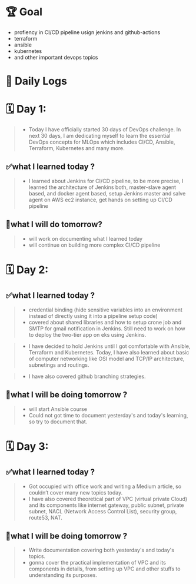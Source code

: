 # 🏆 Goal
- profiency in CI/CD pipeline usign jenkins and github-actions
- terraform
- ansible 
- kubernetes
- and other important devops topics

# ️📝 Daily Logs
# 🗓️ Day 1: 
>- Today I have officially started 30 days of DevOps challenge. In next 30 days, I am dedicating myself to learn the essential DevOps concepts for MLOps which includes CI/CD, Ansible, Terraform, Kubernetes and many more.

## ✅what I learned today ?
>- I learned about Jenkins for CI/CD pipeline, to be more precise, I learned the architecture of Jenkins both, master-slave agent based, and docker agent based, setup Jenkins master and salve agent on AWS ec2 instance, get hands on setting up CI/CD pipeline

## 🎯what I will do tomorrow?
>- will work on documenting what I learned today
>- will continue on building more complex CI/CD pipeline



# 🗓️ Day 2:
## ✅what I learned today ?

>- credential binding (hide sensitive variables into an environment instead of directly using it into a pipeline setup code)
>- covered about shared libraries and how to setup crone job and SMTP for gmail notification in Jenkins. Still need to work on how to deploy the two-tier app on eks using Jenkins.

>- I have decided to hold Jenkins until I got comfortable with Ansible, Terraform and Kubernetes. Today, I have also learned about basic of computer networking like OSI model and TCP/IP architecture, subnetings and routings.

>- I have also covered github branching strategies.

## 🎯what I will be doing tomorrow ?
>- will start Ansible course
>- Could not got time to document yesterday's and today's learning, so try to document that. 

# 🗓️ Day 3:
## ✅what I learned today ?
>- Got occupied with office work and writing a Medium article, so couldn’t cover many new topics today.
>- I have also covered theoretical part of VPC (virtual private Cloud) and its components like internet gateway, public subnet, private subnet, NACL (Network Access Control List), security group, route53, NAT.

## 🎯what I will be doing tomorrow ?
>- Write documentation covering both yesterday's and today's topics.
>- gonna cover the practical implementation of VPC and its components in details, from setting up VPC and other stuffs to understanding its purposes.
